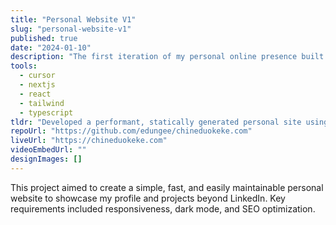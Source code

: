 ```yaml
---
title: "Personal Website V1"
slug: "personal-website-v1"
published: true
date: "2024-01-10"
description: "The first iteration of my personal online presence built with Next.js and Tailwind, completely vibe-coded with Cursor."
tools: 
  - cursor
  - nextjs
  - react
  - tailwind
  - typescript
tldr: "Developed a performant, statically generated personal site using Next.js 13 App Router and Tailwind CSS for styling."
repoUrl: "https://github.com/edungee/chineduokeke.com"
liveUrl: "https://chineduokeke.com"
videoEmbedUrl: ""
designImages: []
---
```



This project aimed to create a simple, fast, and easily maintainable personal website to showcase my profile and projects beyond LinkedIn. Key requirements included responsiveness, dark mode, and SEO optimization.
